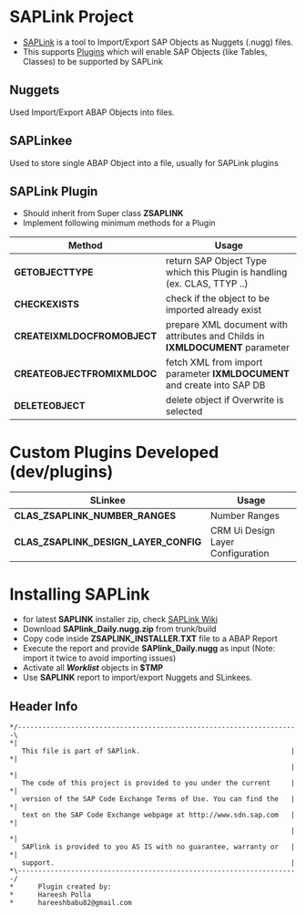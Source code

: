 # SAPLink Project

* [SAPLink](https://www.assembla.com/spaces/saplink-plugins/wiki) is a tool to Import/Export SAP Objects as Nuggets (.nugg) files.
* This supports [Plugins](https://www.assembla.com/spaces/saplink/wiki/SAPlink_plugin_list) which will enable SAP Objects (like Tables, Classes) to be supported by SAPLink

## Nuggets
  Used Import/Export ABAP Objects into files.

## SAPLinkee
  Used to store single ABAP Object into a file, usually for SAPLink plugins

## SAPLink Plugin
* Should inherit from Super class **ZSAPLINK**
* Implement following minimum methods for a Plugin

|Method|Usage|
|---|---|
|**GETOBJECTTYPE** | return SAP Object Type which this Plugin is handling (ex. CLAS, TTYP ..) |
|**CHECKEXISTS** | check if the object to be imported already exist|
| **CREATEIXMLDOCFROMOBJECT** | prepare XML document with attributes and Childs in **IXMLDOCUMENT** parameter |
| **CREATEOBJECTFROMIXMLDOC** | fetch XML from import parameter **IXMLDOCUMENT** and create into SAP DB |
| **DELETEOBJECT** | delete object if Overwrite is selected |

# Custom Plugins Developed (dev/plugins)
|SLinkee|Usage|
|---|---|
| **CLAS_ZSAPLINK_NUMBER_RANGES** | Number Ranges|
| **CLAS_ZSAPLINK_DESIGN_LAYER_CONFIG** | CRM Ui Design Layer Configuration|

# Installing SAPLink
  * for latest **SAPLINK** installer zip, check [SAPLink Wiki](https://www.assembla.com/spaces/saplink-plugins/wiki)
  * Download **SAPlink_Daily.nugg.zip** from trunk/build
  * Copy code inside **ZSAPLINK_INSTALLER.TXT** file to a ABAP Report
  * Execute the report and provide **SAPlink_Daily.nugg** as input (Note: import it twice to avoid importing issues)
  * Activate all ***Worklist*** objects in **$TMP**
  * Use **SAPLINK** report to import/export Nuggets and SLinkees.

## Header Info
```
*/---------------------------------------------------------------------\
*|   This file is part of SAPlink.                                     |
*|                                                                     |
*|   The code of this project is provided to you under the current     |
*|   version of the SAP Code Exchange Terms of Use. You can find the   |
*|   text on the SAP Code Exchange webpage at http://www.sdn.sap.com   |
*|                                                                     |
*|   SAPlink is provided to you AS IS with no guarantee, warranty or   |
*|   support.                                                          |
*\---------------------------------------------------------------------/
*      Plugin created by:
*      Hareesh Polla
*      hareeshbabu82@gmail.com
```
